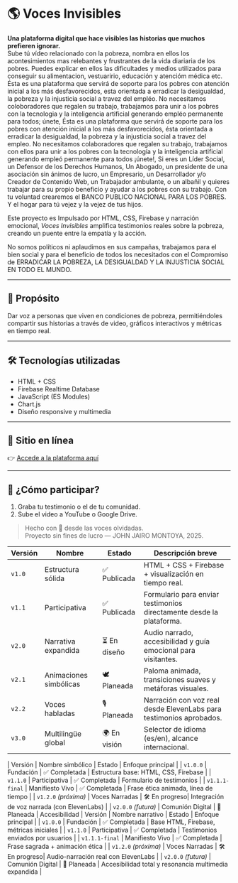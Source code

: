 # 🌎 Voces Invisibles

**Una plataforma digital que hace visibles las historias que muchos prefieren ignorar.**  
 Sube tú vídeo relacionado con la pobreza, nombra en ellos los acontesimientos mas relebantes y frustrantes de la vida diariaria de los pobres. Puedes explicar en ellos las dificultades y medios utilizados para conseguir su alimentacion, vestuaririo, educación y atencióm médica etc. Ésta es una plataforma que servirá de soporte para los pobres con atención inicial a los más desfavorecidos, esta orientada  a erradicar la desigualdad, la pobreza y la injusticia social a travez del empléo. No necesitamos coloboradores que regalen su trabajo, trabajamos para unir a los pobres con la tecnologia y la inteligencia artificial generando empléo permanente para todos; únete, Ésta es una plataforma que servirá de soporte para los pobres con atención inicial a los más desfavorecidos, ésta orientada  a erradicar la desigualdad, la pobreza y la injusticia social a travez del empleo. No necesitamos colaboradores que regalen su trabajo, trabajamos con ellos para unir a los pobres con la tecnología y la inteligencia artificial generando empleó permanente para todos ¡únete!, Si eres un Líder Social, un Defensor de los Derechos Humanos, Un Abogado, un presidente de una asociación sin ánimos de lucro, un Empresario, un Desarrollador y/o Creador de Contenido Web, un Trabajador ambulante, o un albañil y quieres trabajar para su propio beneficio y ayudar a los pobres con su trabajo. Con tu voluntad crearemos el BANCO PUBLICO NACIONAL PARA LOS POBRES. Y el hogar para tú vejez y la vejez de tus hijos.

Este proyecto es Impulsado por HTML, CSS, Firebase y narración emocional, *Voces Invisibles* amplifica testimonios reales sobre la pobreza, creando un puente entre la empatía y la acción.

No somos políticos ni aplaudimos en sus campañas, trabajamos para el bien social y para el beneficio de todos los necesitados con el Compromiso de ERRADICAR LA POBREZA, LA DESIGUALDAD Y LA INJUSTICIA SOCIAL EN TODO EL MUNDO.  

---

## 🎯 Propósito

Dar voz a personas que viven en condiciones de pobreza, permitiéndoles compartir sus historias a través de video, gráficos interactivos y métricas en tiempo real.

---

## 🛠️ Tecnologías utilizadas

- HTML + CSS
- Firebase Realtime Database
- JavaScript (ES Modules)
- Chart.js
- Diseño responsive y multimedia

---

## 🚀 Sitio en línea

👉 [Accede a la plataforma aquí](https://johnjairo-cell.github.io)

---

## 👥 ¿Cómo participar?

1. Graba tu testimonio o el de tu comunidad.
2. Sube el video a YouTube o Google Drive.

> Hecho con 💜 desde las voces olvidadas.  
> Proyecto sin fines de lucro — JOHN JAIRO MONTOYA, 2025.

| Versión | Nombre                     | Estado       | Descripción breve                                                   |
|---------|----------------------------|--------------|----------------------------------------------------------------------|
| `v1.0`  | Estructura sólida          | ✅ Publicada  | HTML + CSS + Firebase + visualización en tiempo real.               |
| `v1.1`  | Participativa              | ✅ Publicada  | Formulario para enviar testimonios directamente desde la plataforma.|
| `v2.0`  | Narrativa expandida        | ⏳ En diseño  | Audio narrado, accesibilidad y guía emocional para visitantes.        |  
| `v2.1`  | Animaciones simbólicas     | 🕊️ Planeada   | Paloma animada, transiciones suaves y metáforas visuales.           |
| `v2.2`  | Voces habladas             | 🎙️ Planeada   | Narración con voz real desde ElevenLabs para testimonios aprobados. |
| `v3.0`  | Multilingüe global         | 🌍 En visión  | Selector de idioma (es/en), alcance internacional.                 |

| Versión                  | Nombre simbólico        | Estado        | Enfoque principal                  |
| `v1.0.0`                 | Fundación               | ✅ Completada | Estructura base: HTML, CSS, Firebase             |
| `v1.1.0`                 | Participativa           | ✅ Completada | Formulario de testimonios                        |
| `v1.1.1-final`           | Manifiesto Vivo         | ✅ Completada | Frase ética animada, línea de tiempo             |
| `v1.2.0` *(próxima)*     | Voces Narradas          | 🛠 En progreso| Integración de voz narrada (con ElevenLabs)      |
| `v2.0.0` *(futura)*      | Comunión Digital        | 🔮 Planeada   | Accesibilidad
| Versión                  | Nombre narrativo        | Estado       | Enfoque principal                                            |
| `v1.0.0`                | Fundación                | ✅ Completada | Base HTML, Firebase, métricas iniciales                         |
| `v1.1.0`                | Participativa            | ✅ Completada | Testimonios enviados por usuarios     |
| `v1.1.1-final`          | Manifiesto Vivo          | ✅ Completada | Frase sagrada + animación ética           |
| `v1.2.0` *(próxima)*    | Voces Narradas           | 🛠 En progreso| Audio-narración real con ElevenLabs       |
| `v2.0.0` *(futura)*     | Comunión Digital         | 🔮 Planeada   | Accesibilidad total y resonancia multimedia expandida   |
